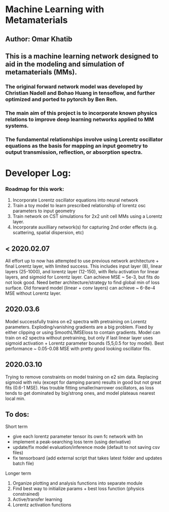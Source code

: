# Machine Learning with Metamaterials 
## Author: Omar Khatib

## This is a machine learning network designed to aid in the modeling and simulation of metamaterials (MMs). 
### The original forward network model was developed by Christian Nadell and Bohao Huang in tensoflow, and further optimized and ported to pytorch by Ben Ren. 

### The main aim of this project is to incorporate known physics relations to improve deep learning networks applied to MM systems. 
### The fundamental relationships involve using Lorentz oscillator equations as the basis for mapping an input geometry to output transmission, reflection, or absorption spectra. 

# Developer Log:

### Roadmap for this work:
1. Incorporate Lorentz oscillator equations into neural network
2. Train a toy model to learn prescribed relationship of lorentz osc parameters to input geometry
3. Train network on CST simulations for 2x2 unit cell MMs using a Lorentz layer. 
4. Incorporate auxilliary network(s) for capturing 2nd order effects (e.g. scattering, spatial dispersion, etc)

## < 2020.02.07
All effort up to now has attempted to use previous network architecture + final Lorentz layer, with limited success.
This includes input layer (8), linear layers (25-1000), and lorentz layer (12-150), with Relu activation for linear layers, and sigmoid for Lorentz layer. 
Can achieve MSE ~ 5e-3, but fits do not look good. Need better architecture/strategy to find global min of loss surface.
Old forward model (linear + conv layers) can achieve ~ 6-8e-4 MSE without Lorentz layer.  

## 2020.03.6
Model successfully trains on e2 spectra with pretraining on Lorentz parameters. Exploding/vanishing gradients
are a big problem. Fixed by either clipping or using SmoothL1MSEloss to contain gradients. Model can train on e2 spectra
without pretraining, but only if last linear layer uses sigmoid activation + Lorentz parameter bounds 
(5,5,0.5 for toy model). Best performance ~ 0.05-0.08 MSE with pretty good looking oscillator fits. 

## 2020.03.10
Trying to remove constraints on model training on e2 sim data. Replacing sigmoid with relu (except for damping param)
results in good but not great fits (0.6-1 MSE). Has trouble fitting smaller/narrower oscillators, as loss tends
to get dominated by big/strong ones, and model plateaus nearest local min. 

## To dos:

Short term
- give each lorentz parameter tensor its own fc network with bn
- implement a peak-searching loss term (using derivative)
- update/fix model evaluation/inference mode (default to not saving csv files)
- fix tensorboard (add external script that takes latest folder and updates batch file)


Longer term
1. Organize plotting and analysis functions into separate module
2. Find best way to initialize params + best loss function (physics constrained)
3. Active/transfer learning
4. Lorentz activation functions


